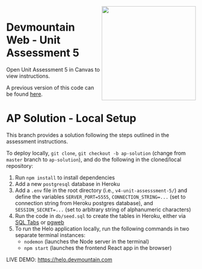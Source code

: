 <img src="https://s3.amazonaws.com/devmountain/readme-logo.png" width="250" align="right">

# Devmountain Web - Unit Assessment 5

Open Unit Assessment 5 in Canvas to view instructions.

A previous version of this code can be found [here](https://github.com/bethtelford/helo-redo).

# AP Solution - Local Setup

This branch provides a solution following the steps outlined in the assessment instructions.

To deploy locally, `git clone`, `git checkout -b ap-solution` (change from `master` branch to `ap-solution`), and do the following in the cloned/local repository:
1. Run `npm install` to install dependencies
2. Add a new `postgresql` database in Heroku
3. Add a `.env` file in the root directory (i.e., `v4-unit-assesssment-5/`) and define the variables `SERVER_PORT=5555`, `CONNECTION_STRING=...` (set to connection string from Heroku postgres database), and `SESSION_SECRET=...` (set to arbitrary string of alphanumeric characters)
4. Run the code in `db/seed.sql` to create the tables in Heroku, either via [SQL Tabs](http://www.sqltabs.com/) or [pgweb](https://pgweb-demo.herokuapp.com/)
5. To run the Helo application locally, run the following commands in two separate terminal instances:
    * `nodemon` (launches the Node server in the terminal)
    * `npm start` (launches the frontend React app in the browser)

LIVE DEMO: https://helo.devmountain.com